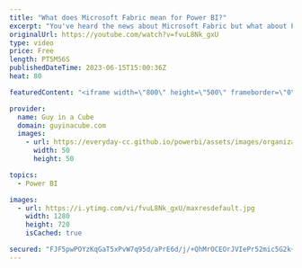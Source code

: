```yaml
---
title: "What does Microsoft Fabric mean for Power BI?"
excerpt: "You've heard the news about Microsoft Fabric but what about Power BI? How does Power BI fit in? Do you need to migrate anything? Can you still do what you were doing? Adam tells you what you need to know!  Direct Lake (PREVIEW) https://learn.microsoft.com/power-bi/enterprise/directlake-overview  Microsoft"
originalUrl: https://youtube.com/watch?v=fvuL8Nk_gxU
type: video
price: Free
length: PT5M56S
publishedDateTime: 2023-06-15T15:00:36Z
heat: 80

featuredContent: "<iframe width=\"800\" height=\"500\" frameborder=\"0\" src=\"https://www.youtube.com/embed/fvuL8Nk_gxU\" allow=\"accelerometer; autoplay; encrypted-media; gyroscope; picture-in-picture\" allowfullscreen></iframe>"

provider:
  name: Guy in a Cube
  domain: guyinacube.com
  images:
    - url: https://everyday-cc.github.io/powerbi/assets/images/organizations/guyinacube.com-50x50.jpg
      width: 50
      height: 50

topics:
  - Power BI

images:
  - url: https://i.ytimg.com/vi/fvuL8Nk_gxU/maxresdefault.jpg
    width: 1280
    height: 720
    isCached: true

secured: "FJF5pwPOYzKqGaT5xPvW7q95d/aPrE6d/j/+QhMrOCEOrJVIePr52mic5G2k+RGCY3Px4lqWTTmfcevwEzmafyBjWKcyvsh+E/zw7te85g4P1Z4MWtI/OgZI1zJJL6fMczgW/cMAfndvqmVVeiwcH5R8mxiWXtsFQ7LYqzYuaYksSTUryCbCYLs6I5W+nY89RAqXkUd9XzTN+BP6+mGTsd+c9KGfPqN77glRvgoVn9MK0aB35goyremJehsNbGHrhCPbSVJ1okocd7InBDgX2N/TDXqjwdlj6/sqm35n5moF8N525cboVwvVf9M0ydzUR85b9Uo7jA624/bjPVU4Ej7AJZKttlJ+BvbFexHvA5g+SwoXFZttt8GUR3e9od2eEfwR7dUL8vokSSKIhAdr+bvxSvRBd5ilfxYRjfYZZek=;ppOBlubM/z4HR09aC9b97w=="
---
```


